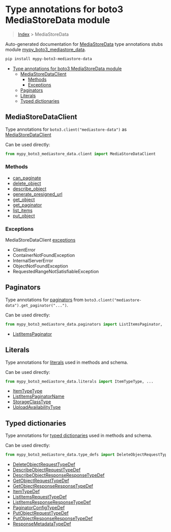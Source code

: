 # Type annotations for boto3 MediaStoreData module

> [Index](..) > MediaStoreData

Auto-generated documentation for
[MediaStoreData](https://boto3.amazonaws.com/v1/documentation/api/latest/reference/services/mediastore-data.html#MediaStoreData)
type annotations stubs module
[mypy_boto3_mediastore_data](https://pypi.org/project/mypy-boto3-mediastore-data/).

```bash
pip install mypy-boto3-mediastore-data
```

- [Type annotations for boto3 MediaStoreData module](#type-annotations-for-boto3-mediastoredata-module)
  - [MediaStoreDataClient](#mediastoredataclient)
    - [Methods](#methods)
    - [Exceptions](#exceptions)
  - [Paginators](#paginators)
  - [Literals](#literals)
  - [Typed dictionaries](#typed-dictionaries)

## MediaStoreDataClient

Type annotations for `boto3.client("mediastore-data")` as
[MediaStoreDataClient](./client.md)

Can be used directly:

```python
from mypy_boto3_mediastore_data.client import MediaStoreDataClient
```

### Methods

- [can_paginate](./client.md#can_paginate)
- [delete_object](./client.md#delete_object)
- [describe_object](./client.md#describe_object)
- [generate_presigned_url](./client.md#generate_presigned_url)
- [get_object](./client.md#get_object)
- [get_paginator](./client.md#get_paginator)
- [list_items](./client.md#list_items)
- [put_object](./client.md#put_object)

### Exceptions

MediaStoreDataClient [exceptions](./client.md#exceptions)

- ClientError
- ContainerNotFoundException
- InternalServerError
- ObjectNotFoundException
- RequestedRangeNotSatisfiableException

## Paginators

Type annotations for [paginators](./paginators.md) from
`boto3.client("mediastore-data").get_paginator("...")`.

Can be used directly:

```python
from mypy_boto3_mediastore_data.paginators import ListItemsPaginator, ...
```

- [ListItemsPaginator](./paginators.md#listitemspaginator)

## Literals

Type annotations for [literals](./literals.md) used in methods and schema.

Can be used directly:

```python
from mypy_boto3_mediastore_data.literals import ItemTypeType, ...
```

- [ItemTypeType](./literals.md#itemtypetype)
- [ListItemsPaginatorName](./literals.md#listitemspaginatorname)
- [StorageClassType](./literals.md#storageclasstype)
- [UploadAvailabilityType](./literals.md#uploadavailabilitytype)

## Typed dictionaries

Type annotations for [typed dictionaries](./type_defs.md) used in methods and
schema.

Can be used directly:

```python
from mypy_boto3_mediastore_data.type_defs import DeleteObjectRequestTypeDef, ...
```

- [DeleteObjectRequestTypeDef](./type_defs.md#deleteobjectrequesttypedef)
- [DescribeObjectRequestTypeDef](./type_defs.md#describeobjectrequesttypedef)
- [DescribeObjectResponseResponseTypeDef](./type_defs.md#describeobjectresponseresponsetypedef)
- [GetObjectRequestTypeDef](./type_defs.md#getobjectrequesttypedef)
- [GetObjectResponseResponseTypeDef](./type_defs.md#getobjectresponseresponsetypedef)
- [ItemTypeDef](./type_defs.md#itemtypedef)
- [ListItemsRequestTypeDef](./type_defs.md#listitemsrequesttypedef)
- [ListItemsResponseResponseTypeDef](./type_defs.md#listitemsresponseresponsetypedef)
- [PaginatorConfigTypeDef](./type_defs.md#paginatorconfigtypedef)
- [PutObjectRequestTypeDef](./type_defs.md#putobjectrequesttypedef)
- [PutObjectResponseResponseTypeDef](./type_defs.md#putobjectresponseresponsetypedef)
- [ResponseMetadataTypeDef](./type_defs.md#responsemetadatatypedef)
